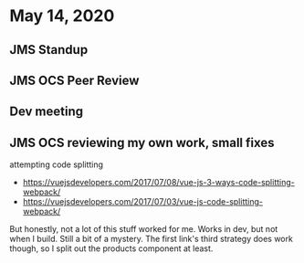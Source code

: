 # May 14, 2020

## JMS Standup

## JMS OCS Peer Review

## Dev meeting

## JMS OCS reviewing my own work, small fixes
attempting code splitting
- https://vuejsdevelopers.com/2017/07/08/vue-js-3-ways-code-splitting-webpack/
- https://vuejsdevelopers.com/2017/07/03/vue-js-code-splitting-webpack/

But honestly, not a lot of this stuff worked for me. Works in dev, but not when I build. Still a bit of a mystery. The first link's third strategy does work though, so I split out the products component at least. 